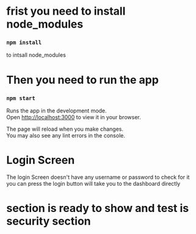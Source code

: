 # frist you need to install node_modules

### `npm install`

to intsall node_modules

# Then you need to run the app

### `npm start`

Runs the app in the development mode.\
Open [http://localhost:3000](http://localhost:3000) to view it in your browser.

The page will reload when you make changes.\
You may also see any lint errors in the console.

# Login Screen

The login Screen doesn't have any username or password to check for it you can press the login button will take you to the dashboard directly

# section is ready to show and test is security section
